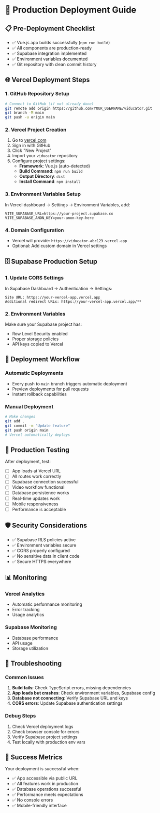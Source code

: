 # 🚀 Production Deployment Guide

## 📋 Pre-Deployment Checklist

- ✅ Vue.js app builds successfully (`npm run build`)
- ✅ All components are production-ready
- ✅ Supabase integration implemented
- ✅ Environment variables documented
- ✅ Git repository with clean commit history

## 🌐 Vercel Deployment Steps

### 1. GitHub Repository Setup
```bash
# Connect to GitHub (if not already done)
git remote add origin https://github.com/YOUR_USERNAME/viducator.git
git branch -M main
git push -u origin main
```

### 2. Vercel Project Creation
1. Go to [vercel.com](https://vercel.com)
2. Sign in with GitHub
3. Click "New Project"
4. Import your `viducator` repository
5. Configure project settings:
   - **Framework**: Vue.js (auto-detected)
   - **Build Command**: `npm run build`
   - **Output Directory**: `dist`
   - **Install Command**: `npm install`

### 3. Environment Variables Setup

In Vercel dashboard → Settings → Environment Variables, add:

```env
VITE_SUPABASE_URL=https://your-project.supabase.co
VITE_SUPABASE_ANON_KEY=your-anon-key-here
```

### 4. Domain Configuration
- Vercel will provide: `https://viducator-abc123.vercel.app`
- Optional: Add custom domain in Vercel settings

## 🗄️ Supabase Production Setup

### 1. Update CORS Settings
In Supabase Dashboard → Authentication → Settings:
```
Site URL: https://your-vercel-app.vercel.app
Additional redirect URLs: https://your-vercel-app.vercel.app/**
```

### 2. Environment Variables
Make sure your Supabase project has:
- Row Level Security enabled
- Proper storage policies
- API keys copied to Vercel

## 🔄 Deployment Workflow

### Automatic Deployments
- Every push to `main` branch triggers automatic deployment
- Preview deployments for pull requests
- Instant rollback capabilities

### Manual Deployment
```bash
# Make changes
git add .
git commit -m "Update feature"
git push origin main
# Vercel automatically deploys
```

## 🧪 Production Testing

After deployment, test:
- [ ] App loads at Vercel URL
- [ ] All routes work correctly
- [ ] Supabase connection successful
- [ ] Video workflow functional
- [ ] Database persistence works
- [ ] Real-time updates work
- [ ] Mobile responsiveness
- [ ] Performance is acceptable

## 🛡️ Security Considerations

- ✅ Supabase RLS policies active
- ✅ Environment variables secure
- ✅ CORS properly configured
- ✅ No sensitive data in client code
- ✅ Secure HTTPS everywhere

## 📊 Monitoring

### Vercel Analytics
- Automatic performance monitoring
- Error tracking
- Usage analytics

### Supabase Monitoring
- Database performance
- API usage
- Storage utilization

## 🔧 Troubleshooting

### Common Issues
1. **Build fails**: Check TypeScript errors, missing dependencies
2. **App loads but crashes**: Check environment variables, Supabase config
3. **Database not connecting**: Verify Supabase URL and keys
4. **CORS errors**: Update Supabase authentication settings

### Debug Steps
1. Check Vercel deployment logs
2. Check browser console for errors
3. Verify Supabase project settings
4. Test locally with production env vars

## 🎯 Success Metrics

Your deployment is successful when:
- ✅ App accessible via public URL
- ✅ All features work in production
- ✅ Database operations successful
- ✅ Performance meets expectations
- ✅ No console errors
- ✅ Mobile-friendly interface 